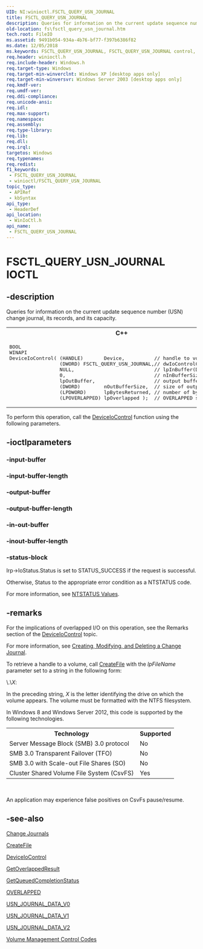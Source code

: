 ```yaml
---
UID: NI:winioctl.FSCTL_QUERY_USN_JOURNAL
title: FSCTL_QUERY_USN_JOURNAL
description: Queries for information on the current update sequence number (USN) change journal, its records, and its capacity.
old-location: fs\fsctl_query_usn_journal.htm
tech.root: FileIO
ms.assetid: 9491b054-934a-4b76-bf77-f397b6386f82
ms.date: 12/05/2018
ms.keywords: FSCTL_QUERY_USN_JOURNAL, FSCTL_QUERY_USN_JOURNAL control, FSCTL_QUERY_USN_JOURNAL control code [Files], _win32_fsctl_query_usn_journal, base.fsctl_query_usn_journal, fs.fsctl_query_usn_journal, winioctl/FSCTL_QUERY_USN_JOURNAL
req.header: winioctl.h
req.include-header: Windows.h
req.target-type: Windows
req.target-min-winverclnt: Windows XP [desktop apps only]
req.target-min-winversvr: Windows Server 2003 [desktop apps only]
req.kmdf-ver: 
req.umdf-ver: 
req.ddi-compliance: 
req.unicode-ansi: 
req.idl: 
req.max-support: 
req.namespace: 
req.assembly: 
req.type-library: 
req.lib: 
req.dll: 
req.irql: 
targetos: Windows
req.typenames: 
req.redist: 
f1_keywords:
 - FSCTL_QUERY_USN_JOURNAL
 - winioctl/FSCTL_QUERY_USN_JOURNAL
topic_type:
 - APIRef
 - kbSyntax
api_type:
 - HeaderDef
api_location:
 - WinIoCtl.h
api_name:
 - FSCTL_QUERY_USN_JOURNAL
---
```


# FSCTL_QUERY_USN_JOURNAL IOCTL


## -description

Queries for information on the current update sequence number (USN) change journal, its records, and 
    its capacity.
<div class="code"><span><table>
<tr>
<th>C++</th>
</tr>
<tr>
<td>
<pre>BOOL 
WINAPI 
DeviceIoControl( (HANDLE)       Device,          // handle to volume
                 (DWORD) FSCTL_QUERY_USN_JOURNAL,// dwIoControlCode(LPVOID)
                 NULL,                           // lpInBuffer(DWORD)
                 0,                              // nInBufferSize(LPVOID)
                 lpOutBuffer,                    // output buffer
                 (DWORD)        nOutBufferSize,  // size of output buffer
                 (LPDWORD)      lpBytesReturned, // number of bytes returned
                 (LPOVERLAPPED) lpOverlapped );  // OVERLAPPED structure</pre>
</td>
</tr>
</table></span></div>To perform this operation, call the 
    <a href="/windows/desktop/api/ioapiset/nf-ioapiset-deviceiocontrol">DeviceIoControl</a> function using the following 
    parameters.

## -ioctlparameters

### -input-buffer


### -input-buffer-length


### -output-buffer


### -output-buffer-length


### -in-out-buffer


### -inout-buffer-length


### -status-block

Irp->IoStatus.Status is set to STATUS_SUCCESS if the request is successful.

Otherwise, Status to the appropriate error condition as a NTSTATUS code. 

For more information, see [NTSTATUS Values](/windows-hardware/drivers/kernel/ntstatus-values).

## -remarks

For the implications of overlapped I/O on this operation, see the Remarks section of the 
    <a href="/windows/desktop/api/ioapiset/nf-ioapiset-deviceiocontrol">DeviceIoControl</a> topic.

For more information, see 
     <a href="/windows/desktop/FileIO/creating-modifying-and-deleting-a-change-journal">Creating, Modifying, and Deleting a Change Journal</a>.

To retrieve a handle to a volume, call 
     <a href="/windows/desktop/api/fileapi/nf-fileapi-createfilea">CreateFile</a> with the 
     <i>lpFileName</i> parameter set to a string in the following form:

\\.&#92;<i>X</i>:

In the preceding string, <i>X</i> is the letter identifying the drive on which the volume 
    appears. The volume must be formatted with the NTFS filesystem.

In Windows 8 and Windows Server 2012, this code is supported by the following technologies.

<table>
<tr>
<th>Technology</th>
<th>Supported</th>
</tr>
<tr>
<td>
Server Message Block (SMB) 3.0 protocol

</td>
<td>
No

</td>
</tr>
<tr>
<td>
SMB 3.0 Transparent Failover (TFO)

</td>
<td>
No

</td>
</tr>
<tr>
<td>
SMB 3.0 with Scale-out File Shares (SO)

</td>
<td>
No

</td>
</tr>
<tr>
<td>
Cluster Shared Volume File System (CsvFS)

</td>
<td>
Yes

</td>
</tr>
</table>
 

An application may experience false positives on CsvFs pause/resume.

## -see-also

<a href="/windows/desktop/FileIO/change-journals">Change Journals</a>



<a href="/windows/desktop/api/fileapi/nf-fileapi-createfilea">CreateFile</a>



<a href="/windows/desktop/api/ioapiset/nf-ioapiset-deviceiocontrol">DeviceIoControl</a>



<a href="/windows/desktop/api/ioapiset/nf-ioapiset-getoverlappedresult">GetOverlappedResult</a>



<a href="/windows/desktop/api/ioapiset/nf-ioapiset-getqueuedcompletionstatus">GetQueuedCompletionStatus</a>



<a href="/windows/desktop/api/minwinbase/ns-minwinbase-overlapped">OVERLAPPED</a>



<a href="/windows/desktop/api/winioctl/ns-winioctl-usn_journal_data_v0">USN_JOURNAL_DATA_V0</a>



<a href="/previous-versions/windows/desktop/legacy/hh802707(v=vs.85)">USN_JOURNAL_DATA_V1</a>



<a href="/windows/desktop/api/winioctl/ns-winioctl-usn_journal_data_v2">USN_JOURNAL_DATA_V2</a>



<a href="/windows/desktop/FileIO/volume-management-control-codes">Volume Management Control Codes</a>
